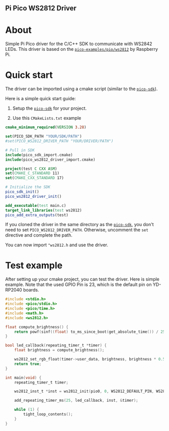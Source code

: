 ## Pi Pico WS2812 Driver

# About

Simple Pi Pico driver for the C/C++ SDK to communicate with WS2842 LEDs.
This driver is based on
the [`pico-examples/pio/ws2812`](https://github.com/raspberrypi/pico-examples/blob/master/pio/ws2812/) by Raspberry Pi.

# Quick start

The driver can be imported using a cmake script (similar to the [`pico-sdk`](https://github.com/raspberrypi/pico-sdk/)).

Here is a simple quick start guide:

1. Setup the [`pico-sdk`](https://github.com/raspberrypi/pico-sdk/) for your project.

2. Use this `CMakeLists.txt` example

```cmake
cmake_minimum_required(VERSION 3.28)

set(PICO_SDK_PATH "YOUR/SDK/PATH")
#set(PICO_WS2812_DRIVER_PATH "YOUR/DRIVER/PATH")

# Pull in SDK
include(pico_sdk_import.cmake)
include(pico_ws2812_driver_import.cmake)

project(test C CXX ASM)
set(CMAKE_C_STANDARD 11)
set(CMAKE_CXX_STANDARD 17)

# Initialize the SDK
pico_sdk_init()
pico_ws2812_driver_init()

add_executable(test main.c)
target_link_libraries(test ws2812)
pico_add_extra_outputs(test)
```

If you cloned the driver in the same directory as the [`pico-sdk`](https://github.com/raspberrypi/pico-sdk/), you don't
need to set `PICO_WS2812_DRIVER_PATH`. Otherwise, uncomment the `set` directive and complete the path. 

You can now import `"ws2812.h` and use the driver.

# Test example

After setting up your cmake project, you can test the driver. Here is simple example. Note that the used GPIO Pin is 23,
which is the default pin on YD-RP2040 boards.

```c
#include <stdio.h>
#include <pico/stdio.h>
#include <pico/time.h>
#include <math.h>
#include <ws2812.h>

float compute_brightness() {
    return powf(sinf((float) to_ms_since_boot(get_absolute_time()) / 2500.0f), 2.0f);
}

bool led_callback(repeating_timer_t *timer) {
    float brightness = compute_brightness();

    ws2812_set_rgb_float(timer->user_data, brightness, brightness * 0.5f, 0);
    return true;
}

int main(void) {
    repeating_timer_t timer;

    ws2812_inst_t *inst = ws2812_init(pio0, 0, WS2812_DEFAULT_PIN, WS2812_DEFAULT_BAUD_RATE, false);

    add_repeating_timer_ms(25, led_callback, inst, &timer);

    while (1) {
        tight_loop_contents();
    }
}
```